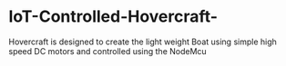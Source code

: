 # IoT-Controlled-Hovercraft-
Hovercraft is designed to create the light weight Boat using simple high speed DC motors and controlled using the NodeMcu 

